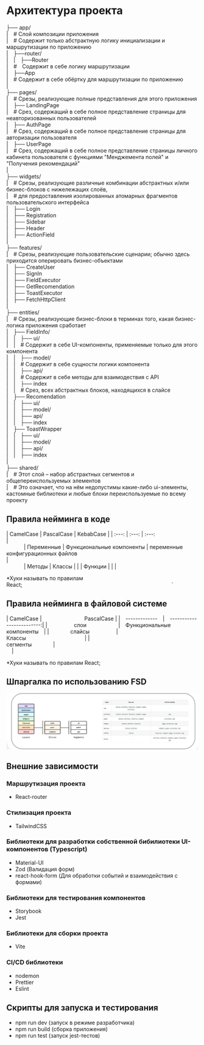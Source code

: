 # Архитектура проекта

├── app/<br />
| # Слой композиции приложения<br />
| # Содержит только абстрактную логику инициализации и маршрутизации по приложению<br />
| ├──router/<br />
| | ├──Router<br />
| # Содержит в себе логику маршрутизации<br />
| ├──App<br />
| # Содержит в себе обёртку для маршрутизации по приложению<br />
|<br />
├── pages/<br />
| # Срезы, реализующие полные представления для этого приложения<br />
| ├── LandingPage<br />
| # Срез, содержащий в себе полное представление страницы для неавторизованных пользователей<br />
| ├── AuthPage<br />
| # Срез, содержащий в себе полное представление страницы для авторизации пользователя<br />
| ├── UserPage<br />
| # Срез, содержащий в себе полное представление страницы личного кабинета пользователя с функциями "Менджемента полей" и "Получения рекомендаций"<br />
|<br />
├── widgets/<br />
| # Срезы, реализующие различные комбинации абстрактных и/или бизнес-блоков с нижележащих слоёв,<br />
| # для предоставления изолированных атомарных фрагментов пользовательского интерфейса<br />
| ├── Login<br />
| ├── Registration<br />
| ├── Sidebar<br />
| ├── Header<br />
| ├── ActionField<br />
|<br />
├── features/<br />
| # Срезы, реализующие пользовательские сценарии; обычно здесь приходится оперировать бизнес-объектами<br />
| ├── CreateUser<br />
| ├── SignIn<br />
| ├── FieldExecutor<br />
| ├── GetRecomendation<br />
| ├── ToastExecutor<br />
| ├── FetchHttpClient<br />
|<br />
├── entities/<br />
| # Срезы, реализующие бизнес-блоки в терминах того, какая бизнес-логика приложения сработает<br />
| ├── FieldInfo/<br />
| | ├── ui/<br />
| | # Содержит в себе UI-компоненты, применяемые только для этого компонента<br />
| | ├── model/<br />
| | # Содержит в себе сущности логики компонента<br />
| | ├── api/<br />
| | # Содержит в себе методы для взаимодествия с API<br />
| | ├── index<br />
| | # Срез, всех абстрактных блоков, находящихся в слайсе<br />
| ├── Recomendation<br />
| | ├── ui/<br />
| | ├── model/<br />
| | ├── api/<br />
| | ├── index<br />
| ├── ToastWrapper<br />
| | ├── ui/<br />
| | ├── model/<br />
| | ├── api/<br />
| | ├── index<br />
|<br />
├── shared/<br />
| # Этот слой – набор абстрактных сегментов и общепереиспользуемых элементов<br />
| # Это означает, что на нём недопустимы какие-либо ui-элементы, кастомные библиотеки и любые блоки переиспользуемые по всему проекту<br />

## Правила нейминга в коде 

| CamelCase | PascalCase | KebabCase |
| :---: | :---: | :---: |                                      
| Переменные | Функциональные компоненты | переменные конфигурационных файлов |                                      
| Методы | Классы | |
| Функции | | |

*Хуки называть по правилам React;                            `

## Правила нейминга в файловой системе

|   CamelCase   |        PascalCase         |
| ------------- | -------------------------:|
|     слои      | Функциональные компоненты |
|    слайсы     |          Классы           |
|   сегменты    |                           |

*Хуки называть по правилам React;

## Шпаргалка по использованию FSD

![Модель использования FSD](image.png)

## Внешние зависимости

### Маршрутизация проекта
- React-router

### Стилизация проекта
- TailwindCSS

### Библиотеки для разработки собственной бибилиотеки UI-компонентов (Typescript)
- Material-UI
- Zod (Валидация форм)
- react-hook-form (Для обработки событий и взаимодействия с формами)

### Библиотеки для тестирования компонентов
- Storybook
- Jest

### Библиотеки для сборки проекта
- Vite

### CI/CD библиотеки
- nodemon
- Prettier
- Eslint

## Скрипты для запуска и тестирования
- npm run dev (запуск в режиме разработчика)
- npm run build (cборка приложения)
- npm run test (запуск jest-тестов)